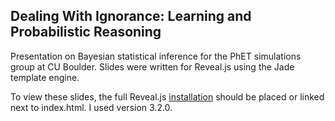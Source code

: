 ## Dealing With Ignorance: Learning and Probabilistic Reasoning

Presentation on Bayesian statistical inference for the PhET simulations group at CU Boulder. Slides were written for Reveal.js using the Jade template engine.

To view these slides, the full Reveal.js [installation](https://github.com/hakimel/reveal.js/#installation) should be placed or linked next to index.html. I used version 3.2.0.
